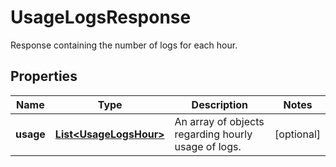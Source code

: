 # UsageLogsResponse

Response containing the number of logs for each hour.

## Properties

| Name      | Type                                              | Description                                         | Notes      |
| --------- | ------------------------------------------------- | --------------------------------------------------- | ---------- |
| **usage** | [**List&lt;UsageLogsHour&gt;**](UsageLogsHour.md) | An array of objects regarding hourly usage of logs. | [optional] |
